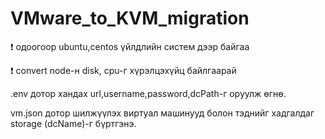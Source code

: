 # VMware_to_KVM_migration

:exclamation: одоогоор ubuntu,centos үйлдлийн систем дээр байгаа

:exclamation: convert node-н disk, cpu-г хүрэлцэхүйц байлгаарай

.env дотор хандах url,username,password,dcPath-г оруулж өгнө.

vm.json дотор шилжүүлэх виртуал машинууд болон тэднийг хадгалдаг storage (dcName)-г бүртгэнэ.

